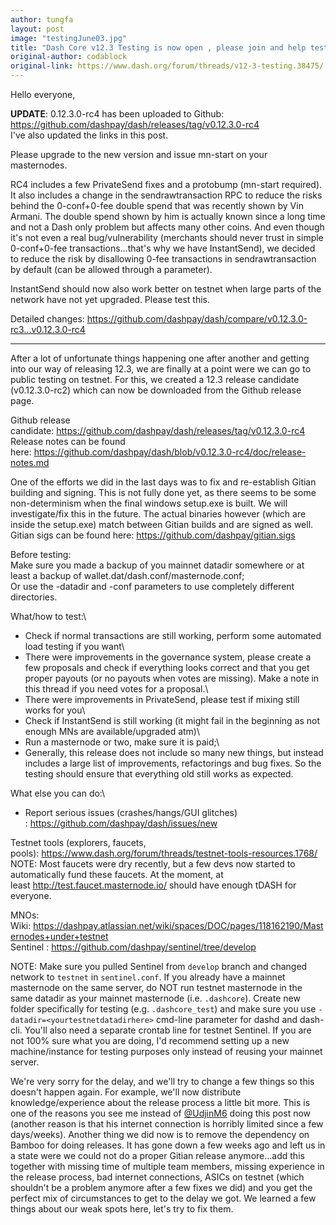 ```yaml
---
author: tungfa
layout: post
image: "testingJune03.jpg"
title: "Dash Core v12.3 Testing is now open , please join and help test the upcoming release !"
original-author: codablock
original-link: https://www.dash.org/forum/threads/v12-3-testing.38475/
---
```



Hello everyone,

**UPDATE**: 0.12.3.0-rc4 has been uploaded to Github:\
<https://github.com/dashpay/dash/releases/tag/v0.12.3.0-rc4>\
I've also updated the links in this post.

Please upgrade to the new version and issue mn-start on your masternodes.

RC4 includes a few PrivateSend fixes and a protobump (mn-start required). It also includes a change in the sendrawtransaction RPC to reduce the risks behind the 0-conf+0-fee double spend that was recently shown by Vin Armani. The double spend shown by him is actually known since a long time and not a Dash only problem but affects many other coins. And even though it's not even a real bug/vulnerability (merchants should never trust in simple 0-conf+0-fee transactions...that's why we have InstantSend), we decided to reduce the risk by disallowing 0-fee transactions in sendrawtransaction by default (can be allowed through a parameter).

InstantSend should now also work better on testnet when large parts of the network have not yet upgraded. Please test this.

Detailed changes: <https://github.com/dashpay/dash/compare/v0.12.3.0-rc3...v0.12.3.0-rc4>

-------

After a lot of unfortunate things happening one after another and getting into our way of releasing 12.3, we are finally at a point were we can go to public testing on testnet. For this, we created a 12.3 release candidate (v0.12.3.0-rc2) which can now be downloaded from the Github release page.

Github release candidate: <https://github.com/dashpay/dash/releases/tag/v0.12.3.0-rc4>\
Release notes can be found here: <https://github.com/dashpay/dash/blob/v0.12.3.0-rc4/doc/release-notes.md>

One of the efforts we did in the last days was to fix and re-establish Gitian building and signing. This is not fully done yet, as there seems to be some non-determinism when the final windows setup.exe is built. We will investigate/fix this in the future. The actual binaries however (which are inside the setup.exe) match between Gitian builds and are signed as well. Gitian sigs can be found here: <https://github.com/dashpay/gitian.sigs>

Before testing:\
Make sure you made a backup of you mainnet datadir somewhere or at least a backup of wallet.dat/dash.conf/masternode.conf;\
Or use the -datadir and -conf parameters to use completely different directories.

What/how to test:\
- Check if normal transactions are still working, perform some automated load testing if you want\
- There were improvements in the governance system, please create a few proposals and check if everything looks correct and that you get proper payouts (or no payouts when votes are missing). Make a note in this thread if you need votes for a proposal.\
- There were improvements in PrivateSend, please test if mixing still works for you\
- Check if InstantSend is still working (it might fail in the beginning as not enough MNs are available/upgraded atm)\
- Run a masternode or two, make sure it is paid;\
- Generally, this release does not include so many new things, but instead includes a large list of improvements, refactorings and bug fixes. So the testing should ensure that everything old still works as expected.

What else you can do:\
- Report serious issues (crashes/hangs/GUI glitches) : <https://github.com/dashpay/dash/issues/new>

Testnet tools (explorers, faucets, pools): <https://www.dash.org/forum/threads/testnet-tools-resources.1768/>\
NOTE: Most faucets were dry recently, but a few devs now started to automatically fund these faucets. At the moment, at least <http://test.faucet.masternode.io/> should have enough tDASH for everyone.

MNOs:\
Wiki: <https://dashpay.atlassian.net/wiki/spaces/DOC/pages/118162190/Masternodes+under+testnet>\
Sentinel : <https://github.com/dashpay/sentinel/tree/develop>

NOTE: Make sure you pulled Sentinel from `develop` branch and changed network to `testnet` in `sentinel.conf`. If you already have a mainnet masternode on the same server, do NOT run testnet masternode in the same datadir as your mainnet masternode (i.e. `.dashcore`). Create new folder specifically for testing (e.g. `.dashcore_test`) and make sure you use `-datadir=<yourtestnetdatadirhere>` cmd-line parameter for dashd and dash-cli. You'll also need a separate crontab line for testnet Sentinel. If you are not 100% sure what you are doing, I'd recommend setting up a new machine/instance for testing purposes only instead of reusing your mainnet server.

We're very sorry for the delay, and we'll try to change a few things so this doesn't happen again. For example, we'll now distribute knowledge/experience about the release process a little bit more. This is one of the reasons you see me instead of [@UdjinM6](https://www.dash.org/forum/members/811/) doing this post now (another reason is that his internet connection is horribly limited since a few days/weeks). Another thing we did now is to remove the dependency on Bamboo for doing releases. It has gone down a few weeks ago and left us in a state were we could not do a proper Gitian release anymore...add this together with missing time of multiple team members, missing experience in the release process, bad internet connections, ASICs on testnet (which shouldn't be a problem anymore after a few fixes we did) and you get the perfect mix of circumstances to get to the delay we got. We learned a few things about our weak spots here, let's try to fix them.
